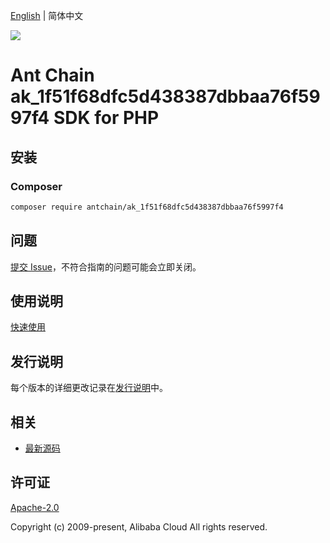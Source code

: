 [English](README.md) | 简体中文

![](https://aliyunsdk-pages.alicdn.com/icons/AlibabaCloud.svg)

# Ant Chain ak_1f51f68dfc5d438387dbbaa76f5997f4 SDK for PHP

## 安装

### Composer

```bash
composer require antchain/ak_1f51f68dfc5d438387dbbaa76f5997f4
```

## 问题

[提交 Issue](https://github.com/alipay/antchain-openapi-prod-sdk/issues/new)，不符合指南的问题可能会立即关闭。

## 使用说明

[快速使用](https://github.com/alipay/antchain-openapi-prod-sdk)

## 发行说明

每个版本的详细更改记录在[发行说明](./ChangeLog.txt)中。

## 相关

* [最新源码](https://github.com/antchain-openapi-sdk-php)

## 许可证

[Apache-2.0](http://www.apache.org/licenses/LICENSE-2.0)

Copyright (c) 2009-present, Alibaba Cloud All rights reserved.
